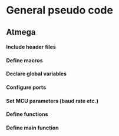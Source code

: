 # General pseudo code

## Atmega

#### Include header files

#### Define macros

#### Declare global variables

#### Configure ports

#### Set MCU parameters (baud rate etc.)

#### Define functions

#### Define main function
